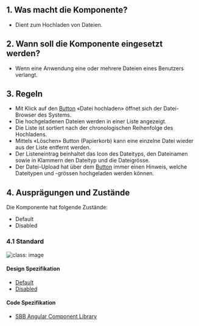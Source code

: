 ## 1. Was macht die Komponente?
* Dient zum Hochladen von Dateien.

## 2. Wann soll die Komponente eingesetzt werden? 
* Wenn eine Anwendung eine oder mehrere Dateien eines Benutzers verlangt.

## 3. Regeln 
* Mit Klick auf den [Button](https://digital.sbb.ch/de/components/button) «Datei hochladen» öffnet sich der Datei-Browser des Systems.
* Die hochgeladenen Dateien werden in einer Liste angezeigt.
* Die Liste ist sortiert nach der chronologischen Reihenfolge des Hochladens.
* Mittels «Löschen» Button (Papierkorb) kann eine einzelne Datei wieder aus der Liste entfernt werden.
* Der Listeneintrag beinhaltet das Icon des Dateityps, den Dateinamen sowie in Klammern den Dateityp und die Dateigrösse.
* Der Datei-Upload hat über dem [Button](https://digital.sbb.ch/de/components/button) immer einen Hinweis, welche Dateitypen und -grössen hochgeladen werden können.

## 4. Ausprägungen und Zustände 
Die Komponente hat folgende Zustände:
* Default
* Disabled

### 4.1 Standard
![](https://raw.githubusercontent.com/sbb-design-systems/sbb-design-system/master/website/components/fileselector/images/fileselector_default.png 'class: image') 

#### Design Spezifikation
* [Default](https://sbb.invisionapp.com/d/main#/console/15744722/332849830/inspect)
* [Disabled](https://sbb.invisionapp.com/d/main#/console/15744722/332849831/inspect)

#### Code Spezifikation
* [SBB Angular Component Library](https://sbb-angular.app.sbb.ch/latest/content/file-selector)